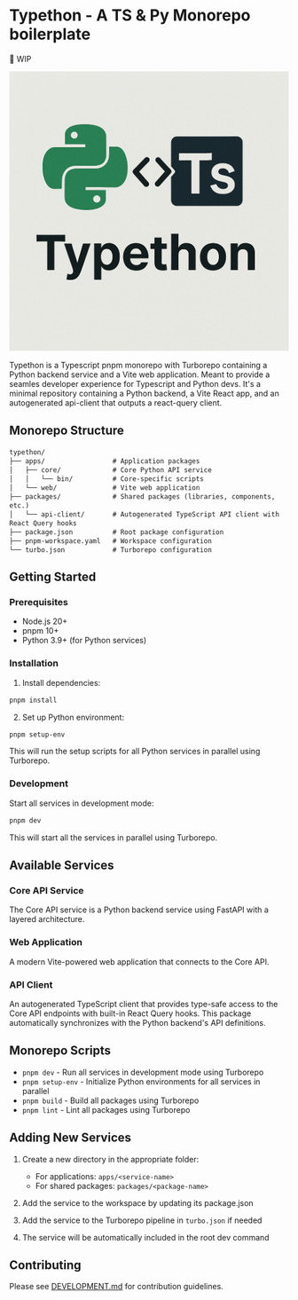 # Typethon - A TS & Py Monorepo boilerplate

🚧 WIP

![Icon](typethon.png)

Typethon is a Typescript pnpm monorepo with Turborepo containing a Python backend service and a Vite web application. Meant to provide a seamles developer experience for Typescript and Python devs. It's a minimal repository containing a Python backend, a Vite React app, and an autogenerated api-client that outputs a react-query client.

## Monorepo Structure

```
typethon/
├── apps/                 # Application packages
│   ├── core/             # Core Python API service
│   │   └── bin/          # Core-specific scripts
│   └── web/              # Vite web application
├── packages/             # Shared packages (libraries, components, etc.)
│   └── api-client/       # Autogenerated TypeScript API client with React Query hooks
├── package.json          # Root package configuration
├── pnpm-workspace.yaml   # Workspace configuration
└── turbo.json            # Turborepo configuration
```

## Getting Started

### Prerequisites

- Node.js 20+
- pnpm 10+
- Python 3.9+ (for Python services)

### Installation

1. Install dependencies:

```bash
pnpm install
```

2. Set up Python environment:

```bash
pnpm setup-env
```

This will run the setup scripts for all Python services in parallel using Turborepo.

### Development

Start all services in development mode:

```bash
pnpm dev
```

This will start all the services in parallel using Turborepo.

## Available Services

### Core API Service

The Core API service is a Python backend service using FastAPI with a layered architecture.

### Web Application

A modern Vite-powered web application that connects to the Core API.

### API Client

An autogenerated TypeScript client that provides type-safe access to the Core API endpoints with built-in React Query hooks. This package automatically synchronizes with the Python backend's API definitions.

## Monorepo Scripts

- `pnpm dev` - Run all services in development mode using Turborepo
- `pnpm setup-env` - Initialize Python environments for all services in parallel
- `pnpm build` - Build all packages using Turborepo
- `pnpm lint` - Lint all packages using Turborepo

## Adding New Services

1. Create a new directory in the appropriate folder:

   - For applications: `apps/<service-name>`
   - For shared packages: `packages/<package-name>`

2. Add the service to the workspace by updating its package.json

3. Add the service to the Turborepo pipeline in `turbo.json` if needed

4. The service will be automatically included in the root dev command

## Contributing

Please see [DEVELOPMENT.md](./apps/core/DEVELOPMENT.md) for contribution guidelines.
